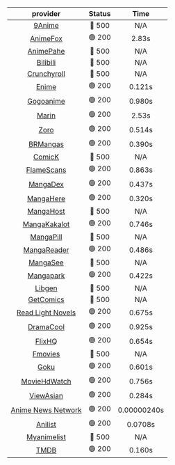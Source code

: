 | **provider** | **Status** | **Time** |
|:--------:|:------:|:----:|
| [9Anime](https://9anime.pl) | 🔴 500 | N/A |
|  [AnimeFox](https://animefox.tv)  | 🟢 200 | 2.83s |
| [AnimePahe](https://animepahe.com) | 🔴 500 | N/A |
| [Bilibili](https://bilibili.tv) | 🔴 500 | N/A |
| [Crunchyroll](https://cronchy.consumet.stream) | 🔴 500 | N/A |
|  [Enime](https://enime.moe)  | 🟢 200 | 0.121s |
|  [Gogoanime](https://gogoanime.cl)  | 🟢 200 | 0.980s |
|  [Marin](https://marin.moe)  | 🟢 200 | 2.53s |
|  [Zoro](https://aniwatch.to)  | 🟢 200 | 0.514s |
|  [BRMangas](https://www.brmangas.net)  | 🟢 200 | 0.390s |
| [ComicK](https://comick.app) | 🔴 500 | N/A |
|  [FlameScans](https://flamescans.org/)  | 🟢 200 | 0.863s |
|  [MangaDex](https://mangadex.org)  | 🟢 200 | 0.437s |
|  [MangaHere](http://www.mangahere.cc)  | 🟢 200 | 0.320s |
| [MangaHost](https://mangahosted.com) | 🔴 500 | N/A |
|  [MangaKakalot](https://mangakakalot.com)  | 🟢 200 | 0.746s |
| [MangaPill](https://mangapill.com) | 🔴 500 | N/A |
|  [MangaReader](https://mangareader.to)  | 🟢 200 | 0.486s |
| [MangaSee](https://mangasee123.com) | 🔴 500 | N/A |
|  [Mangapark](https://v2.mangapark.net)  | 🟢 200 | 0.422s |
| [Libgen](http://libgen) | 🔴 500 | N/A |
| [GetComics](https://getcomics.info/) | 🔴 500 | N/A |
|  [Read Light Novels](https://readlightnovels.net)  | 🟢 200 | 0.675s |
|  [DramaCool](https://www1.dramacool.cr)  | 🟢 200 | 0.925s |
|  [FlixHQ](https://flixhq.to)  | 🟢 200 | 0.654s |
| [Fmovies](https://fmovies.to) | 🔴 500 | N/A |
|  [Goku](https://goku.sx)  | 🟢 200 | 0.601s |
|  [MovieHdWatch](https://movieshd.watch)  | 🟢 200 | 0.756s |
|  [ViewAsian](https://viewasian.co)  | 🟢 200 | 0.284s |
|  [Anime News Network](https://www.animenewsnetwork.com)  | 🟢 200 | 0.00000240s |
|  [Anilist](https://anilist.co)  | 🟢 200 | 0.0708s |
| [Myanimelist](https://myanimelist.net/) | 🔴 500 | N/A |
|  [TMDB](https://www.themoviedb.org)  | 🟢 200 | 0.160s |
